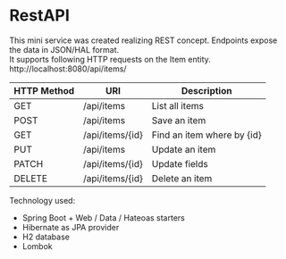 # RestAPI

This mini service was created realizing REST concept. Endpoints expose the data in JSON/HAL format. <br> 
It supports following HTTP requests on the Item entity.<br>
http://localhost:8080/api/items/

<table>
<thead>
    <tr>
        <th>HTTP Method</th>
        <th>URI</th>
        <th>Description</th>
    </tr>
</thead>
<tbody>
    <tr>
        <td>GET</td>
        <td>/api/items</td>
        <td>List all items</td>
    </tr>
    <tr>
        <td>POST</td>
        <td>/api/items</td>
        <td>Save an item</td>
    </tr>
    <tr>
        <td>GET</td>
        <td>/api/items/{id}</td>
        <td>Find an item where by {id}</td>
    </tr>
    <tr>
        <td>PUT</td>
        <td>/api/items</td>
        <td>Update an item</td>
    </tr>
    <tr>
        <td>PATCH</td>
        <td>/api/items/{id}</td>
        <td>Update fields </td>
    </tr>
    <tr>
        <td>DELETE</td>
        <td>/api/items/{id}</td>
        <td>Delete an item </td>
    </tr>
</tbody>
</table>

Technology used:
<ul>
<li> Spring Boot + Web / Data / Hateoas starters </li>
<li> Hibernate as JPA provider </li>
<li> H2 database</li>
<li> Lombok </li>
</ul>

